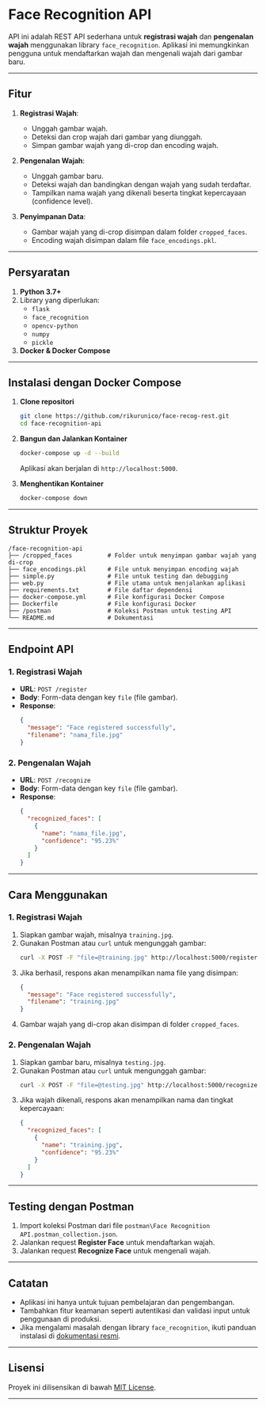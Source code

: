 # **Face Recognition API**

API ini adalah REST API sederhana untuk **registrasi wajah** dan **pengenalan wajah** menggunakan library `face_recognition`. Aplikasi ini memungkinkan pengguna untuk mendaftarkan wajah dan mengenali wajah dari gambar baru.

---

## **Fitur**

1. **Registrasi Wajah**:
   - Unggah gambar wajah.
   - Deteksi dan crop wajah dari gambar yang diunggah.
   - Simpan gambar wajah yang di-crop dan encoding wajah.

2. **Pengenalan Wajah**:
   - Unggah gambar baru.
   - Deteksi wajah dan bandingkan dengan wajah yang sudah terdaftar.
   - Tampilkan nama wajah yang dikenali beserta tingkat kepercayaan (confidence level).

3. **Penyimpanan Data**:
   - Gambar wajah yang di-crop disimpan dalam folder `cropped_faces`.
   - Encoding wajah disimpan dalam file `face_encodings.pkl`.

---

## **Persyaratan**

1. **Python 3.7+**
2. Library yang diperlukan:
   - `flask`
   - `face_recognition`
   - `opencv-python`
   - `numpy`
   - `pickle`
3. **Docker & Docker Compose**

---

## **Instalasi dengan Docker Compose**

1. **Clone repositori**
   ```bash
   git clone https://github.com/rikurunico/face-recog-rest.git
   cd face-recognition-api
   ```

2. **Bangun dan Jalankan Kontainer**
   ```bash
   docker-compose up -d --build
   ```
   Aplikasi akan berjalan di `http://localhost:5000`.

3. **Menghentikan Kontainer**
   ```bash
   docker-compose down
   ```

---

## **Struktur Proyek**

```plaintext
/face-recognition-api
├── /cropped_faces          # Folder untuk menyimpan gambar wajah yang di-crop
├── face_encodings.pkl      # File untuk menyimpan encoding wajah
├── simple.py               # File untuk testing dan debugging
├── web.py                  # File utama untuk menjalankan aplikasi
├── requirements.txt        # File daftar dependensi
├── docker-compose.yml      # File konfigurasi Docker Compose
├── Dockerfile              # File konfigurasi Docker
├── /postman                # Koleksi Postman untuk testing API
└── README.md               # Dokumentasi
```

---

## **Endpoint API**

### 1. **Registrasi Wajah**
- **URL**: `POST /register`
- **Body**: Form-data dengan key `file` (file gambar).
- **Response**:
  ```json
  {
    "message": "Face registered successfully",
    "filename": "nama_file.jpg"
  }
  ```

### 2. **Pengenalan Wajah**
- **URL**: `POST /recognize`
- **Body**: Form-data dengan key `file` (file gambar).
- **Response**:
  ```json
  {
    "recognized_faces": [
      {
        "name": "nama_file.jpg",
        "confidence": "95.23%"
      }
    ]
  }
  ```

---

## **Cara Menggunakan**

### **1. Registrasi Wajah**
1. Siapkan gambar wajah, misalnya `training.jpg`.
2. Gunakan Postman atau `curl` untuk mengunggah gambar:
   ```bash
   curl -X POST -F "file=@training.jpg" http://localhost:5000/register
   ```
3. Jika berhasil, respons akan menampilkan nama file yang disimpan:
   ```json
   {
     "message": "Face registered successfully",
     "filename": "training.jpg"
   }
   ```
4. Gambar wajah yang di-crop akan disimpan di folder `cropped_faces`.

### **2. Pengenalan Wajah**
1. Siapkan gambar baru, misalnya `testing.jpg`.
2. Gunakan Postman atau `curl` untuk mengunggah gambar:
   ```bash
   curl -X POST -F "file=@testing.jpg" http://localhost:5000/recognize
   ```
3. Jika wajah dikenali, respons akan menampilkan nama dan tingkat kepercayaan:
   ```json
   {
     "recognized_faces": [
       {
         "name": "training.jpg",
         "confidence": "95.23%"
       }
     ]
   }
   ```

---

## **Testing dengan Postman**

1. Import koleksi Postman dari file `postman\Face Recognition API.postman_collection.json`.
2. Jalankan request **Register Face** untuk mendaftarkan wajah.
3. Jalankan request **Recognize Face** untuk mengenali wajah.

---

## **Catatan**

- Aplikasi ini hanya untuk tujuan pembelajaran dan pengembangan.
- Tambahkan fitur keamanan seperti autentikasi dan validasi input untuk penggunaan di produksi.
- Jika mengalami masalah dengan library `face_recognition`, ikuti panduan instalasi di [dokumentasi resmi](https://github.com/ageitgey/face_recognition).

---

## **Lisensi**

Proyek ini dilisensikan di bawah [MIT License](LICENSE).

---

